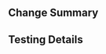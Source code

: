 ## Change Summary

<!-- Briefly summarize the features in this Pull Request. -->

## Testing Details

<!-- Please outline how you tested the feature, and how reviewers may reproduce those tests. -->

